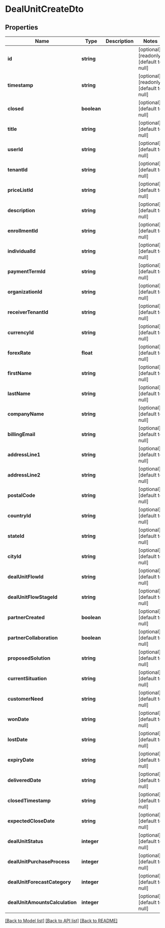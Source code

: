 # DealUnitCreateDto

## Properties
Name | Type | Description | Notes
------------ | ------------- | ------------- | -------------
**id** | **string** |  | [optional] [readonly] [default to null]
**timestamp** | **string** |  | [optional] [readonly] [default to null]
**closed** | **boolean** |  | [optional] [default to null]
**title** | **string** |  | [optional] [default to null]
**userId** | **string** |  | [optional] [default to null]
**tenantId** | **string** |  | [optional] [default to null]
**priceListId** | **string** |  | [optional] [default to null]
**description** | **string** |  | [optional] [default to null]
**enrollmentId** | **string** |  | [optional] [default to null]
**individualId** | **string** |  | [optional] [default to null]
**paymentTermId** | **string** |  | [optional] [default to null]
**organizationId** | **string** |  | [optional] [default to null]
**receiverTenantId** | **string** |  | [optional] [default to null]
**currencyId** | **string** |  | [optional] [default to null]
**forexRate** | **float** |  | [optional] [default to null]
**firstName** | **string** |  | [optional] [default to null]
**lastName** | **string** |  | [optional] [default to null]
**companyName** | **string** |  | [optional] [default to null]
**billingEmail** | **string** |  | [optional] [default to null]
**addressLine1** | **string** |  | [optional] [default to null]
**addressLine2** | **string** |  | [optional] [default to null]
**postalCode** | **string** |  | [optional] [default to null]
**countryId** | **string** |  | [optional] [default to null]
**stateId** | **string** |  | [optional] [default to null]
**cityId** | **string** |  | [optional] [default to null]
**dealUnitFlowId** | **string** |  | [optional] [default to null]
**dealUnitFlowStageId** | **string** |  | [optional] [default to null]
**partnerCreated** | **boolean** |  | [optional] [default to null]
**partnerCollaboration** | **boolean** |  | [optional] [default to null]
**proposedSolution** | **string** |  | [optional] [default to null]
**currentSituation** | **string** |  | [optional] [default to null]
**customerNeed** | **string** |  | [optional] [default to null]
**wonDate** | **string** |  | [optional] [default to null]
**lostDate** | **string** |  | [optional] [default to null]
**expiryDate** | **string** |  | [optional] [default to null]
**deliveredDate** | **string** |  | [optional] [default to null]
**closedTimestamp** | **string** |  | [optional] [default to null]
**expectedCloseDate** | **string** |  | [optional] [default to null]
**dealUnitStatus** | **integer** |  | [optional] [default to null]
**dealUnitPurchaseProcess** | **integer** |  | [optional] [default to null]
**dealUnitForecastCategory** | **integer** |  | [optional] [default to null]
**dealUnitAmountsCalculation** | **integer** |  | [optional] [default to null]

[[Back to Model list]](../README.md#documentation-for-models) [[Back to API list]](../README.md#documentation-for-api-endpoints) [[Back to README]](../README.md)



